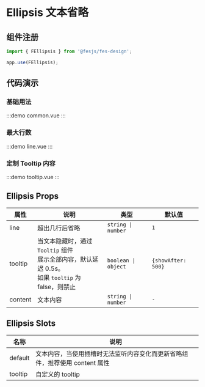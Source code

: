 # Ellipsis 文本省略

## 组件注册

```js
import { FEllipsis } from '@fesjs/fes-design';

app.use(FEllipsis);
```

## 代码演示

### 基础用法

:::demo
common.vue
:::

### 最大行数

:::demo
line.vue
:::

### 定制 Tooltip 内容

:::demo
tooltip.vue
:::

## Ellipsis Props

| 属性        | 说明                                                                                        | 类型                        | 默认值             |
|-------------|-------------------------------------------------------------------------------------------|-----------------------------|--------------------|
| line        | 超出几行后省略                                                                              | `string \| number`          | `1`                |
| tooltip     | 当文本隐藏时，通过 `Tooltip` 组件<br/>展示全部内容，默认延迟 0.5s。<br/>如果 `tooltip` 为 false，则禁止 | `boolean \| object`         | `{showAfter: 500}` |
| content     | 文本内容                                                                                    | `string \| number`          | `-`                |

## Ellipsis Slots

| 名称    | 说明                                                                        |
| ------- | --------------------------------------------------------------------------- |
| default | 文本内容，当使用插槽时无法监听内容变化而更新省略组件，推荐使用 content 属性 |
| tooltip | 自定义的 tooltip                                                            |
